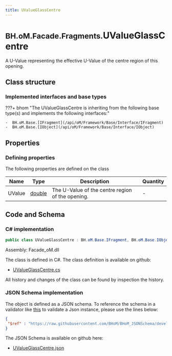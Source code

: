 ```yaml
---
title: UValueGlassCentre
---
```


# <small>BH.oM.Facade.Fragments.</small>**UValueGlassCentre**

A U-Value representing the effective U-Value of the centre region of this opening.

## Class structure

### Implemented interfaces and base types

???+ bhom "The UValueGlassCentre is inheriting from the following base type(s) and implements the following interfaces:"

    -  BH.oM.Base.[IFragment](/api/oM/Framework/Base/Interface/IFragment)
    -  BH.oM.Base.[IObject](/api/oM/Framework/Base/Interface/IObject)


## Properties



### Defining properties

The following properties are defined on the class

| Name             | Type             | Description      | Quantity         |
|------------------|------------------|------------------|------------------|
| UValue | [double](https://learn.microsoft.com/en-us/dotnet/api/System.Double?view=netstandard-2.0) | The U-Value of the centre region of the opening. | - |


## Code and Schema

### C# implementation

``` C# title="C#"
public class UValueGlassCentre : BH.oM.Base.IFragment, BH.oM.Base.IObject
```

Assembly: Facade_oM.dll

The class is defined in C#. The class definition is available on github:

- [UValueGlassCentre.cs](https://github.com/BHoM/BHoM/blob/develop/Facade_oM/Fragments\UValueGlassCentre.cs)

All history and changes of the class can be found by inspection the history.
### JSON Schema implementation

The object is defined as a JSON schema. To reference the schema in a validator like [this](https://www.jsonschemavalidator.net/) to validate a Json instance, please use the lines below:

``` json title="JSON Schema"
{
 "$ref" : "https://raw.githubusercontent.com/BHoM/BHoM_JSONSchema/develop/Facade_oM/Fragments/UValueGlassCentre.json"
}
```

The JSON Schema is available on github here:

- [UValueGlassCentre.json](https://github.com/BHoM/BHoM_JSONSchema/blob/develop/Facade_oM/Fragments/UValueGlassCentre.json)

